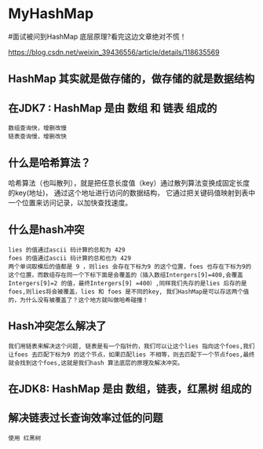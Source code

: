 # MyHashMap

#面试被问到HashMap 底层原理?看完这边文章绝对不慌！
	
https://blog.csdn.net/weixin_39436556/article/details/118635569

## HashMap 其实就是做存储的，做存储的就是数据结构

## 在JDK7 : HashMap 是由 数组 和 链表 组成的
    
    数组查询快，增删改慢
    链表查询慢，增删改快

## 什么是哈希算法？
   
   哈希算法（也叫散列），就是把任意长度值（key）通过散列算法变换成固定长度的key(地址)， 通过这个地址进行访问的数据结构，
   它通过把关键码值映射到表中一个位置来访问记录，以加快查找速度。

## 什么是hash冲突
    
    lies 的值通过ascii 码计算的总和为 429
    foes 的值通过ascii 码计算的总和也为 429
    两个单词取模后的值都是 9 ，则lies 会存在下标为9 的这个位置，foes 也存在下标为9的这个位置，而数组存在同一个下标下面是会覆盖的（插入数组Intergers[9]=400,会覆盖Intergers[9]=2 的值，最终Intergers[9] =400）,同样我们先存的是lies 后存的是foes,则lies将会被覆盖，lies 和 foes 是不同的key, 我们HashMap是可以存这两个值的，为什么没有被覆盖了？这个地方就叫做哈希碰撞！

## Hash冲突怎么解决了
  
    我们用链表来解决这个问题, 链表是有一个指针的，我们可以让这个lies 指向这个foes,我们让foes 去匹配下标为9 的这个节点，如果匹配lies 不相等，则去匹配下一个节点foes,最终就会找到这个foes,这就是我们hash 算法底层的原理及解决冲突。

## 在JDK8: HashMap 是由 数组，链表，红黑树 组成的

## 解决链表过长查询效率过低的问题

    使用 红黑树

